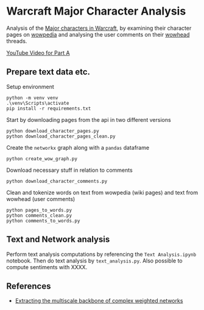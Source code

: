 # Warcraft Major Character Analysis
Analysis of the [Major characters in Warcraft](https://wowpedia.fandom.com/wiki/Major_characters), by examining their character pages on [wowpedia](https://wowpedia.fandom.com/wiki/Wowpedia) and analysing the user comments on their [wowhead](https://www.wowhead.com/) threads.



[YouTube Video for Part A](https://www.youtube.com/watch?v=JJx5f5nSYfs)


## Prepare text data etc.
Setup environment
```
python -m venv venv
.\venv\Scripts\activate
pip install -r requirements.txt
```
Start by downloading pages from the api in two different versions
```
python download_character_pages.py
python download_character_pages_clean.py
```
Create the `networkx` graph along with a `pandas` dataframe
```
python create_wow_graph.py
```
Download necessary stuff in relation to comments
```
python download_character_comments.py
```
Clean and tokenize words on text from wowpedia (wiki pages) and text from wowhead (user comments)
```
python pages_to_words.py
python comments_clean.py
python comments_to_words.py
```

## Text and Network analysis
Perform text analysis computations by referencing the `Text Analysis.ipynb` notebook.
Then do text analysis by `text_analysis.py`. Also possible to compute sentiments with XXXX.


## References
- [Extracting the multiscale backbone of complex
weighted networks](https://www.pnas.org/content/pnas/106/16/6483.full.pdf)
